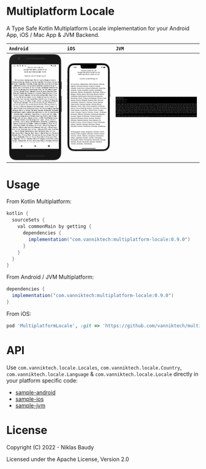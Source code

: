 Multiplatform Locale
====================

A Type Safe Kotlin Multiplatform Locale implementation for your Android App, iOS / Mac App & JVM Backend.

| `Android`                             | `iOS`                         | `JVM`                         |
|:--------------------------------------|:------------------------------|:------------------------------|
| ![Sample Android](sample-android.png) | ![Sample iOS](sample-ios.png) | ![Sample JVM](sample-jvm.png) |

# Usage

From Kotlin Multiplatform:

```groovy
kotlin {
  sourceSets {
    val commonMain by getting {
      dependencies {
        implementation("com.vanniktech:multiplatform-locale:0.9.0")
      }
    }
  }
}
```

From Android / JVM Multiplatform:

```groovy
dependencies {
  implementation("com.vanniktech:multiplatform-locale:0.9.0")
}
```

From iOS:

```ruby
pod 'MultiplatformLocale', :git => 'https://github.com/vanniktech/multiplatform-locale', :tag => "0.9.0"
```

# API

Use `com.vanniktech.locale.Locales`, `com.vanniktech.locale.Country`, `com.vanniktech.locale.Language` & `com.vanniktech.locale.Locale` directly in your platform specific code:

- [sample-android](./sample-android/src/main/kotlin/com/vanniktech/locale/sample/android/LocaleMainActivity.kt)
- [sample-ios](./sample-ios/ios/App.swift)
- [sample-jvm](sample-jvm/src/main/java/com/vanniktech/locale/sample/jvm/LocaleJvm.kt)

# License

Copyright (C) 2022 - Niklas Baudy

Licensed under the Apache License, Version 2.0
